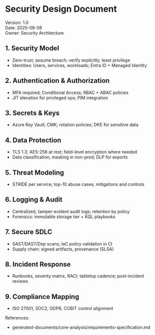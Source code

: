 # Security Design Document

Version: 1.0  
Date: 2025-08-08  
Owner: Security Architecture

## 1. Security Model
- Zero-trust; assume breach; verify explicitly; least privilege
- Identities: Users, services, workloads; Entra ID + Managed Identity

## 2. Authentication & Authorization
- MFA required; Conditional Access; RBAC + ABAC policies
- JIT elevation for privileged ops; PIM integration

## 3. Secrets & Keys
- Azure Key Vault; CMK; rotation policies; DKE for sensitive data

## 4. Data Protection
- TLS 1.3; AES-256 at rest; field-level encryption where needed
- Data classification, masking in non-prod; DLP for exports

## 5. Threat Modeling
- STRIDE per service; top-10 abuse cases; mitigations and controls

## 6. Logging & Audit
- Centralized, tamper-evident audit logs; retention by policy
- Forensics: immutable storage tier + KQL playbooks

## 7. Secure SDLC
- SAST/DAST/Dep scans; IaC policy validation in CI
- Supply chain: signed artifacts, provenance (SLSA)

## 8. Incident Response
- Runbooks, severity matrix, RACI; tabletop cadence; post-incident reviews

## 9. Compliance Mapping
- ISO 27001, SOC2, GDPR, COBIT control alignment

References:  
- generated-documents/core-analysis/requirements-specification.md
